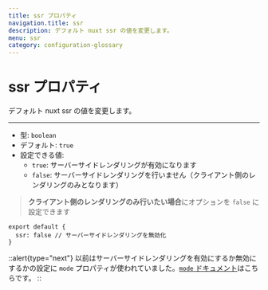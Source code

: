 ```yaml
---
title: ssr プロパティ
navigation.title: ssr
description: デフォルト nuxt ssr の値を変更します。
menu: ssr
category: configuration-glossary
---
```

# ssr プロパティ

デフォルト nuxt ssr の値を変更します。

---

- 型: `boolean`
- デフォルト: `true`
- 設定できる値:
  - `true`: サーバーサイドレンダリングが有効になります
  - `false`: サーバーサイドレンダリングを行いません（クライアント側のレンダリングのみとなります）

> **クライアント側のレンダリングのみ行いたい場合**にオプションを `false` に設定できます

```js{}[nuxt.config.js]
export default {
  ssr: false // サーバーサイドレンダリングを無効化
}
```

::alert{type="next"}
以前はサーバーサイドレンダリングを有効にするか無効にするかの設定に `mode` プロパティが使われていました。[`mode` ドキュメント](/docs/configuration-glossary/configuration-mode)はこちらです。
::
